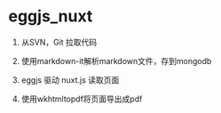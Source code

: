 # eggjs_nuxt

1. 从SVN，Git 拉取代码

2. 使用markdown-it解析markdown文件，存到mongodb

3. eggjs 驱动 nuxt.js 读取页面

4. 使用wkhtmltopdf将页面导出成pdf
